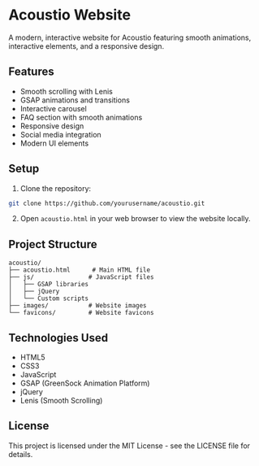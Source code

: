 # Acoustio Website

A modern, interactive website for Acoustio featuring smooth animations, interactive elements, and a responsive design.

## Features

- Smooth scrolling with Lenis
- GSAP animations and transitions
- Interactive carousel
- FAQ section with smooth animations
- Responsive design
- Social media integration
- Modern UI elements

## Setup

1. Clone the repository:
```bash
git clone https://github.com/yourusername/acoustio.git
```

2. Open `acoustio.html` in your web browser to view the website locally.

## Project Structure

```
acoustio/
├── acoustio.html      # Main HTML file
├── js/               # JavaScript files
│   ├── GSAP libraries
│   ├── jQuery
│   └── Custom scripts
├── images/           # Website images
└── favicons/         # Website favicons
```

## Technologies Used

- HTML5
- CSS3
- JavaScript
- GSAP (GreenSock Animation Platform)
- jQuery
- Lenis (Smooth Scrolling)

## License

This project is licensed under the MIT License - see the LICENSE file for details. 